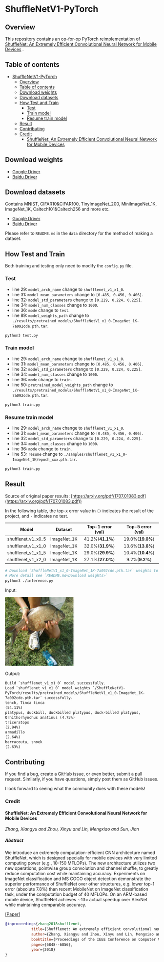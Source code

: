 # ShuffleNetV1-PyTorch

## Overview

This repository contains an op-for-op PyTorch reimplementation
of [ShuffleNet: An Extremely Efficient Convolutional Neural Network for Mobile Devices](https://arxiv.org/pdf/1707.01083.pdf)
.

## Table of contents

- [ShuffleNetV1-PyTorch](#shufflenetv1-pytorch)
    - [Overview](#overview)
    - [Table of contents](#table-of-contents)
    - [Download weights](#download-weights)
    - [Download datasets](#download-datasets)
    - [How Test and Train](#how-test-and-train)
        - [Test](#test)
        - [Train model](#train-model)
        - [Resume train model](#resume-train-model)
    - [Result](#result)
    - [Contributing](#contributing)
    - [Credit](#credit)
        - [ShuffleNet: An Extremely Efficient Convolutional Neural Network for Mobile Devices](#shufflenet-an-extremely-efficient-convolutional-neural-network-for-mobile-devices)

## Download weights

- [Google Driver](https://drive.google.com/drive/folders/17ju2HN7Y6pyPK2CC_AqnAfTOe9_3hCQ8?usp=sharing)
- [Baidu Driver](https://pan.baidu.com/s/1yNs4rqIb004-NKEdKBJtYg?pwd=llot)

## Download datasets

Contains MNIST, CIFAR10&CIFAR100, TinyImageNet_200, MiniImageNet_1K, ImageNet_1K, Caltech101&Caltech256 and more etc.

- [Google Driver](https://drive.google.com/drive/folders/1f-NSpZc07Qlzhgi6EbBEI1wTkN1MxPbQ?usp=sharing)
- [Baidu Driver](https://pan.baidu.com/s/1arNM38vhDT7p4jKeD4sqwA?pwd=llot)

Please refer to `README.md` in the `data` directory for the method of making a dataset.

## How Test and Train

Both training and testing only need to modify the `config.py` file.

### Test

- line 29: `model_arch_name` change to `shufflenet_v1_x1_0`.
- line 31: `model_mean_parameters` change to `[0.485, 0.456, 0.406]`.
- line 32: `model_std_parameters` change to `[0.229, 0.224, 0.225]`.
- line 34: `model_num_classes` change to `1000`.
- line 36: `mode` change to `test`.
- line 89: `model_weights_path` change to `./results/pretrained_models/ShuffleNetV1_x1_0-ImageNet_1K-7a092cde.pth.tar`.

```bash
python3 test.py
```

### Train model

- line 29: `model_arch_name` change to `shufflenet_v1_x1_0`.
- line 31: `model_mean_parameters` change to `[0.485, 0.456, 0.406]`.
- line 32: `model_std_parameters` change to `[0.229, 0.224, 0.225]`.
- line 34: `model_num_classes` change to `1000`.
- line 36: `mode` change to `train`.
- line 50: `pretrained_model_weights_path` change
  to `./results/pretrained_models/ShuffleNetV1_x1_0-ImageNet_1K-7a092cde.pth.tar`.

```bash
python3 train.py
```

### Resume train model

- line 29: `model_arch_name` change to `shufflenet_v1_x1_0`.
- line 31: `model_mean_parameters` change to `[0.485, 0.456, 0.406]`.
- line 32: `model_std_parameters` change to `[0.229, 0.224, 0.225]`.
- line 34: `model_num_classes` change to `1000`.
- line 36: `mode` change to `train`.
- line 53: `resume` change to `./samples/shufflenet_v1_x1_0-ImageNet_1K/epoch_xxx.pth.tar`.

```bash
python3 train.py
```

## Result

Source of original paper results: [https://arxiv.org/pdf/1707.01083.pdf](https://arxiv.org/pdf/1707.01083.pdf))

In the following table, the top-x error value in `()` indicates the result of the project, and `-` indicates no test.

|       Model        |   Dataset   | Top-1 error (val) | Top-5 error (val) |
|:------------------:|:-----------:|:-----------------:|:-----------------:|
| shufflenet_v1_x0_5 | ImageNet_1K | 41.2%(**41.1%**)  | 19.0%(**19.0%**)  |
| shufflenet_v1_x1_0 | ImageNet_1K | 32.0%(**31.9%**)  | 13.6%(**13.6%**)  |
| shufflenet_v1_x1_5 | ImageNet_1K | 29.0%(**29.9%**)  | 10.4%(**10.4%**)  |
| shufflenet_v1_x2_0 | ImageNet_1K | 27.1%(**27.0%**)  |  9.2%(**9.2%**)   |

```bash
# Download `ShuffleNetV1_x1_0-ImageNet_1K-7a092cde.pth.tar` weights to `./results/pretrained_models`
# More detail see `README.md<Download weights>`
python3 ./inference.py 
```

Input:

<span align="center"><img width="224" height="224" src="figure/n01440764_36.JPEG"/></span>

Output:

```text
Build `shufflenet_v1_x1_0` model successfully.
Load `shufflenet_v1_x1_0` model weights `/ShuffleNetV1-PyTorch/results/pretrained_models/ShuffleNetV1_x1_0-ImageNet_1K-7a092cde.pth.tar` successfully.
tench, Tinca tinca                                                          (54.11%)
platypus, duckbill, duckbilled platypus, duck-billed platypus, Ornithorhynchus anatinus (4.75%)
triceratops                                                                 (2.94%)
armadillo                                                                   (2.64%)
barracouta, snoek                                                           (2.63%)
```

## Contributing

If you find a bug, create a GitHub issue, or even better, submit a pull request. Similarly, if you have questions,
simply post them as GitHub issues.

I look forward to seeing what the community does with these models!

### Credit

#### ShuffleNet: An Extremely Efficient Convolutional Neural Network for Mobile Devices

*Zhang, Xiangyu and Zhou, Xinyu and Lin, Mengxiao and Sun, Jian*

##### Abstract

We introduce an extremely computation-efficient CNN
architecture named ShuffleNet, which is designed specially
for mobile devices with very limited computing power (e.g.,
10-150 MFLOPs). The new architecture utilizes two new
operations, pointwise group convolution and channel shuffle, to greatly reduce computation cost while maintaining
accuracy. Experiments on ImageNet classification and MS
COCO object detection demonstrate the superior performance of ShuffleNet over other structures, e.g. lower top-1
error (absolute 7.8%) than recent MobileNet on ImageNet classification task, under the computation budget of
40 MFLOPs. On an ARM-based mobile device, ShuffleNet
achieves ∼13× actual speedup over AlexNet while maintaining comparable accuracy.

[[Paper]](https://arxiv.org/pdf/1707.01083.pdf)

```bibtex
@inproceedings{zhang2018shufflenet,
            title={Shufflenet: An extremely efficient convolutional neural network for mobile devices},
            author={Zhang, Xiangyu and Zhou, Xinyu and Lin, Mengxiao and Sun, Jian},
            booktitle={Proceedings of the IEEE Conference on Computer Vision and Pattern Recognition},
            pages={6848--6856},
            year={2018}
}
```